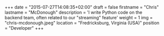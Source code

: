 +++
date = "2015-07-27T14:08:35+02:00"
draft = false
firstname = "Chris"
lastname = "McDonough"
description = 'I write Python code on the backend team, often related to our "streaming" feature'
weight = 1
img = "chris-mcdonough.jpeg"
location = "Fredricksburg, Virginia (USA)"
position = "Developer"
+++
